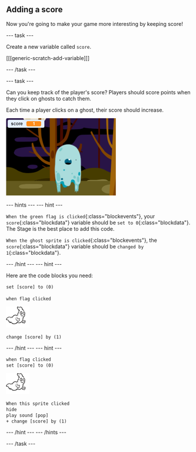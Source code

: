 ## Adding a score

Now you're going to make your game more interesting by keeping score!

--- task ---

Create a new variable called `score`.

[[[generic-scratch-add-variable]]]

--- /task ---

--- task ---

Can you keep track of the player's score? Players should score points when they click on ghosts to catch them.

Each time a player clicks on a ghost, their score should increase.

![Increasing score](images/ghost-score-test.png)

--- hints ---
--- hint ---

`When the green flag is clicked`{:class="blockevents"}, your `score`{:class="blockdata"} variable should be `set to 0`{:class="blockdata"}. The Stage is the best place to add this code.

`When the ghost sprite is clicked`{:class="blockevents"}, the `score`{:class="blockdata"} variable should be `changed by 1`{:class="blockdata"}.

--- /hint ---
--- hint ---

Here are the code blocks you need:
``` blocks
set [score] to (0)

when flag clicked
```

![ghost-sprite](images/ghost-sprite.png)
``` blocks
change [score] by (1)
```
--- /hint ---
--- hint ---
``` blocks
when flag clicked
set [score] to (0)
```
![ghost-sprite](images/ghost-sprite.png)
``` blocks
When this sprite clicked
hide
play sound [pop]
+ change [score] by (1)
```
--- /hint ---
--- /hints ---

--- /task ---
